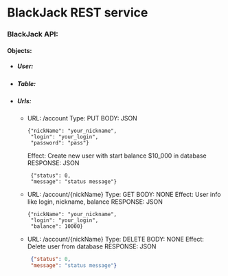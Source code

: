 # BlackJack REST service

### BlackJack API:

#### Objects:
- ##### User:

- ##### Table:

- ##### Urls:
    - URL: /account
      Type: PUT
      BODY: JSON
      ```
      {"nickName": "your_nickname",
       "login": "your_login",
       "password": "pass"}
      ```
      Effect: Create new user with start balance $10_000 in database
      RESPONSE: JSON
      ```
       {"status": 0,     
       "message": "status message"}
      ```

    - URL: /account/{nickName}
      Type: GET
      BODY: NONE
      Effect: User info like login, nickname, balance
      RESPONSE: JSON
      ```
      {"nickName": "your_nickname",
       "login": "your_login",
       "balance": 10000}
      ```

    - URL: /account/{nickName}
      Type: DELETE
      BODY: NONE
      Effect: Delete user from database
      RESPONSE:  JSON
      ```json
       {"status": 0,     
       "message": "status message"}
      ```